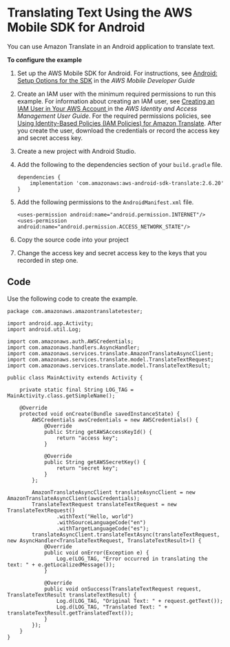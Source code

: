 # Translating Text Using the AWS Mobile SDK for Android<a name="getting-started-android"></a>

You can use Amazon Translate in an Android application to translate text\.

**To configure the example**

1. Set up the AWS Mobile SDK for Android\. For instructions, see [ Android: Setup Options for the SDK](http://docs.aws.amazon.com/aws-mobile/latest/developerguide/how-to-android-sdk-setup.html) in the *AWS Mobile Developer Guide*

1. Create an IAM user with the minimum required permissions to run this example\. For information about creating an IAM user, see [ Creating an IAM User in Your AWS Account ](http://docs.aws.amazon.com/IAM/latest/UserGuide/id_users_create.html) in the *AWS Identity and Access Management User Guide*\. For the required permissions policies, see [Using Identity\-Based Policies \(IAM Policies\) for Amazon Translate](access-control-managing-permissions.md)\. After you create the user, download the credentials or record the access key and secret access key\.

1. Create a new project with Android Studio\.

1. Add the following to the dependencies section of your `build.gradle` file\.

   ```
   dependencies {
       implementation 'com.amazonaws:aws-android-sdk-translate:2.6.20'
   }
   ```

1. Add the following permissions to the `AndroidManifest.xml` file\.

   ```
   <uses-permission android:name="android.permission.INTERNET"/>
   <uses-permission android:name="android.permission.ACCESS_NETWORK_STATE"/>
   ```

1. Copy the source code into your project

1. Change the access key and secret access key to the keys that you recorded in step one\. 

## Code<a name="android-sdk-code"></a>

Use the following code to create the example\.

```
package com.amazonaws.amazontranslatetester;
 
import android.app.Activity;
import android.util.Log;
 
import com.amazonaws.auth.AWSCredentials;
import com.amazonaws.handlers.AsyncHandler;
import com.amazonaws.services.translate.AmazonTranslateAsyncClient;
import com.amazonaws.services.translate.model.TranslateTextRequest;
import com.amazonaws.services.translate.model.TranslateTextResult;
 
public class MainActivity extends Activity {
 
    private static final String LOG_TAG = MainActivity.class.getSimpleName();
 
    @Override
    protected void onCreate(Bundle savedInstanceState) {
        AWSCredentials awsCredentials = new AWSCredentials() {
            @Override
            public String getAWSAccessKeyId() {
                return "access key";
            }
 
            @Override
            public String getAWSSecretKey() {
                return "secret key";
            }
        };
 
        AmazonTranslateAsyncClient translateAsyncClient = new AmazonTranslateAsyncClient(awsCredentials);
        TranslateTextRequest translateTextRequest = new TranslateTextRequest()
                .withText("Hello, world")
                .withSourceLanguageCode("en")
                .withTargetLanguageCode("es");
        translateAsyncClient.translateTextAsync(translateTextRequest, new AsyncHandler<TranslateTextRequest, TranslateTextResult>() {
            @Override
            public void onError(Exception e) {
                Log.e(LOG_TAG, "Error occurred in translating the text: " + e.getLocalizedMessage());
            }
 
            @Override
            public void onSuccess(TranslateTextRequest request, TranslateTextResult translateTextResult) {
                Log.d(LOG_TAG, "Original Text: " + request.getText());
                Log.d(LOG_TAG, "Translated Text: " + translateTextResult.getTranslatedText());
            }
        });
    }
}
```